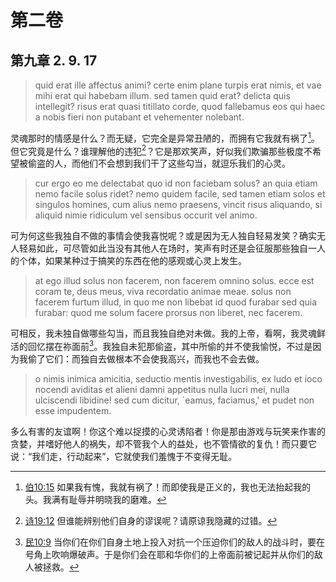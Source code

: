 # 第二卷
## 第九章 2. 9. 17

> quid erat ille affectus animi? certe enim plane turpis erat nimis, et vae mihi erat qui habebam illum. sed tamen quid erat? delicta quis intellegit? risus erat quasi titillato corde, quod fallebamus eos qui haec a nobis fieri non putabant et vehementer nolebant.

灵魂那时的情感是什么？而无疑，它完全是异常丑陋的，而拥有它我就有祸了[^1]。但它究竟是什么？谁理解他的违犯[^2]？它是那欢笑声，好似我们欺骗那些极度不希望被偷盗的人，而他们不会想到我们干了这些勾当，就逗乐我们的心灵。

[^1]: [伯10:15](https://biblehub.com/job/10-15.htm) 如果我有愧，我就有祸了！而即使我是正义的，我也无法抬起我的头。我满有耻辱并明晓我的磨难。

[^2]: [诗19:12](https://biblehub.com/psalms/19-12.htm) 但谁能辨别他们自身的谬误呢？请原谅我隐藏的过错。

> cur ergo eo me delectabat quo id non faciebam solus? an quia etiam nemo facile solus ridet? nemo quidem facile, sed tamen etiam solos et singulos homines, cum alius nemo praesens, vincit risus aliquando, si aliquid nimie ridiculum vel sensibus occurit vel animo.

可为何这些我独自不做的事情会使我喜悦呢？或是因为无人独自轻易发笑？确实无人轻易如此，可尽管如此当没有其他人在场时，笑声有时还是会征服那些独自一人的个体，如果某种过于搞笑的东西在他的感观或心灵上发生。

> at ego illud solus non facerem, non facerem omnino solus. ecce est coram te, deus meus, viva recordatio animae meae. solus non facerem furtum illud, in quo me non libebat id quod furabar sed quia furabar: quod me solum facere prorsus non liberet, nec facerem.

可相反，我未独自做哪些勾当，而且我独自绝对未做。我的上帝，看啊，我灵魂鲜活的回忆摆在祢面前[^3]。我独自未犯那偷盗，其中所偷的并不使我愉悦，不过是因为我偷了它们：而独自去做根本不会使我高兴，而我也不会去做。

[^3]: [民10:9](https://biblehub.com/numbers/10-9.htm) 当你们在你们自身土地上投入对抗一个压迫你们的敌人的战斗时，要在号角上吹响爆破声。于是你们会在耶和华你们的上帝面前被记起并从你们的敌人被拯救。

> o nimis inimica amicitia, seductio mentis investigabilis, ex ludo et ioco nocendi aviditas et alieni damni appetitus nulla lucri mei, nulla ulciscendi libidine! sed cum dicitur, `eamus, faciamus,' et pudet non esse impudentem.

多么有害的友谊啊！你这个难以捉摸的心灵诱陷者！你是那由游戏与玩笑来作害的贪婪，并嗜好他人的祸失，却不管我个人的益处，也不管情欲的复仇！而只要它说：“我们走，行动起来”，它就使我们羞愧于不变得无耻。